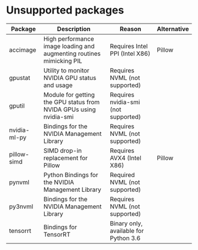 Unsupported packages
====================

| Package          | Description                                                                        | Reason                                | Alternative   |
|------------------|------------------------------------------------------------------------------------|---------------------------------------|---------------|
| accimage         | High performance image loading and augmenting routines mimicking PIL               | Requires Intel PPI (Intel X86)        | Pillow        | 
| gpustat          | Utility to monitor NVIDIA GPU status and usage                                     | Requires NVML (not supported)         |               |
| gputil           | Module for getting the GPU status from NVIDA GPUs using nvidia-smi                 | Requires nvidia-smi (not supported)   |               |
| nvidia-ml-py     | Bindings for the NVIDIA Management Library                                         | Requires NVML (not supported)         |               |
| pillow-simd      | SIMD drop-in replacement for Pillow                                                | Requires AVX4 (Intel X86)             | Pillow        |
| pynvml           | Python Bindings for the NVIDIA Management Library                                  | Required NVML (not supported)         |               |
| py3nvml          | Bindings for the NVIDIA Management Library                                         | Requires NVML (not supported)         |               |
| tensorrt         | Bindings for TensorRT                                                              | Binary only, available for Python 3.6 |               |

